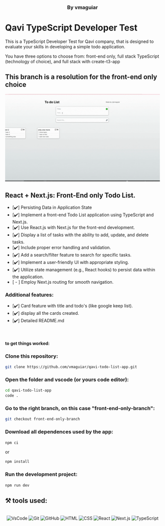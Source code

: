 <h3 style="display: block" align = "center"> By vmaguiar </ h3>

# Qavi TypeScript Developer Test

This is a TypeScript Developer Test for Qavi company, that is designed to evaluate your skills in developing a simple todo application. <br>

You have three options to choose from: front-end only, full stack TypeScript (technology of choice), and full stack with create-t3-app

## This branch is a resolution for the front-end only choice

<p align='center'>
  <img width='600' src='src/assets/to_readme/app-readme-gif.gif'
</p><br>

## React + Next.js: Front-End only Todo List.

- [✔️] Persisting Data in Application State
- [✔️] Implement a front-end Todo List application using TypeScript and Next.js.
- [✔️] Use React.js with Next.js for the front-end development.
- [✔️] Display a list of tasks with the ability to add, update, and delete tasks.
- [✔️] Include proper error handling and validation.
- [✔️] Add a search/filter feature to search for specific tasks.
- [✔️] Implement a user-friendly UI with appropriate styling.
- [✔️] Utilize state management (e.g., React hooks) to persist data within the application.
- [ - ] Employ Next.js routing for smooth navigation. <br>


### Additional features:

* [✔️] Card feature with title and todo's (like google keep list).
* [✔️] display all the cards created.
* [✔️] Detailed README.md

<br>

#### to get things worked:

### Clone this repository:

```bash 
git clone https://github.com/vmaguiar/qavi-todo-list-app.git
```

### Open the folder and vscode (or yours code editor):

```bash 
cd qavi-todo-list-app
code .
```

### Go to the right branch, on this case "front-end-only-branch":

```bash 
git checkout front-end-only-branch
```

### Download all dependences used by the app:

```bash 
npm ci
```
or

```bash
npm install
```

### Run the development project:

```bash 
npm run dev
```

## ⚒️  tools used:

</div>


 <div style="display: inline_block" align = "center"><br>

  <img align="center" alt="VsCode " height="40" width="40" src="https://cdn.icon-icons.com/icons2/2107/PNG/512/file_type_vscode_icon_130084.png" />
  <img align="center" alt="Git" height="40" width="40" src="https://git-scm.com/images/logos/downloads/Git-Icon-1788C.png" />
  <img align="center" alt="GitHub" height="40" width="40" src="https://cdn-icons-png.flaticon.com/512/25/25231.png" />
  <img align="center" alt="HTML" height="40" width="40" src="https://cdn.jsdelivr.net/gh/devicons/devicon/icons/html5/html5-original.svg" />
  <img align="center" alt="CSS" height="40" width="40" src="https://cdn.jsdelivr.net/gh/devicons/devicon/icons/css3/css3-original.svg"/>
  <img align="center" alt="React " height="40" width="45" src="https://upload.wikimedia.org/wikipedia/commons/thumb/a/a7/React-icon.svg/2300px-React-icon.svg.png" />
  <img align="center" alt="Next.js" height="50" width="50" src="https://cdn.worldvectorlogo.com/logos/nextjs-13.svg" />
  <img align="center" alt="TypeScript" height="40" width="40" src="https://cdn.worldvectorlogo.com/logos/typescript.svg" />
            
</div>

